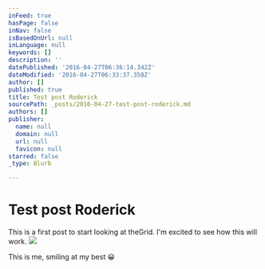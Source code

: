 ```yaml
---
inFeed: true
hasPage: false
inNav: false
isBasedOnUrl: null
inLanguage: null
keywords: []
description: ''
datePublished: '2016-04-27T06:36:14.342Z'
dateModified: '2016-04-27T06:33:37.358Z'
author: []
published: true
title: Test post Roderick
sourcePath: _posts/2016-04-27-test-post-roderick.md
authors: []
publisher:
  name: null
  domain: null
  url: null
  favicon: null
starred: false
_type: Blurb

---
```

# Test post Roderick

This is a first post to start looking at theGrid. I'm excited to see how this will work.
![](https://the-grid-user-content.s3-us-west-2.amazonaws.com/306a406f-c3a2-4f31-b10e-99ca579d0f61.jpg)

This is me, smiling at my best 😀